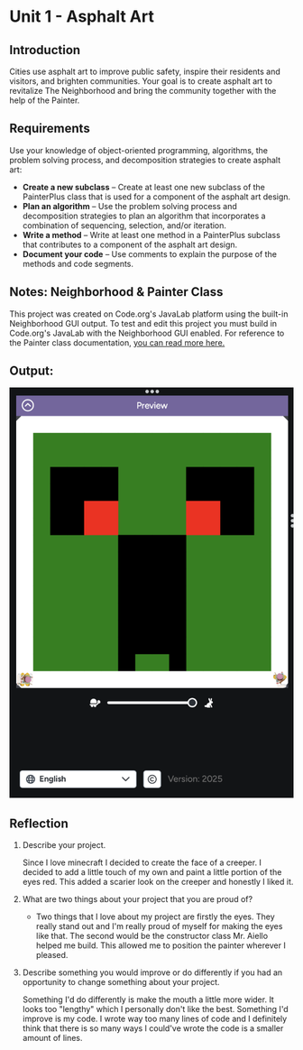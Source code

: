 # Unit 1 - Asphalt Art

## Introduction

Cities use asphalt art to improve public safety, inspire their residents and visitors, and brighten communities. Your goal is to create asphalt art to revitalize The Neighborhood and bring the community together with the help of the Painter.

## Requirements

Use your knowledge of object-oriented programming, algorithms, the problem solving process, and decomposition strategies to create asphalt art:
- **Create a new subclass** – Create at least one new subclass of the PainterPlus class that is used for a component of the asphalt art design.
- **Plan an algorithm** – Use the problem solving process and decomposition strategies to plan an algorithm that incorporates a combination of sequencing, selection, and/or iteration.
- **Write a method** – Write at least one method in a PainterPlus subclass that contributes to a component of the asphalt art design.
- **Document your code** – Use comments to explain the purpose of the methods and code segments.

## Notes: Neighborhood & Painter Class

This project was created on Code.org's JavaLab platform using the built-in Neighborhood GUI output. To test and edit this project you must build in Code.org's JavaLab with the Neighborhood GUI enabled. For reference to the Painter class documentation, [you can read more here.](https://studio.code.org/docs/ide/javalab/classes/Painter)

## Output:

![the output of my asphalt art project](CreeperMural.png)

## Reflection

1. Describe your project.

   Since I love minecraft I decided to create the face of a creeper. I decided to add a little touch of my own and paint a little portion of the eyes red. This added a scarier look on the creeper and honestly I liked it.

2. What are two things about your project that you are proud of?

   - Two things that I love about my project are firstly the eyes. They really stand out and I'm really proud of myself for making the eyes like that. The second would be the constructor class Mr. Aiello helped me build. This allowed me to position the painter wherever I pleased.

3. Describe something you would improve or do differently if you had an opportunity to change something about your project.

   Something I'd do differently is make the mouth a little more wider. It looks too "lengthy" which I personally don't like the best. Something I'd improve is my code. I wrote way too many lines of code and I definitely think that there is so many ways I could've wrote the code is a smaller amount of lines.

